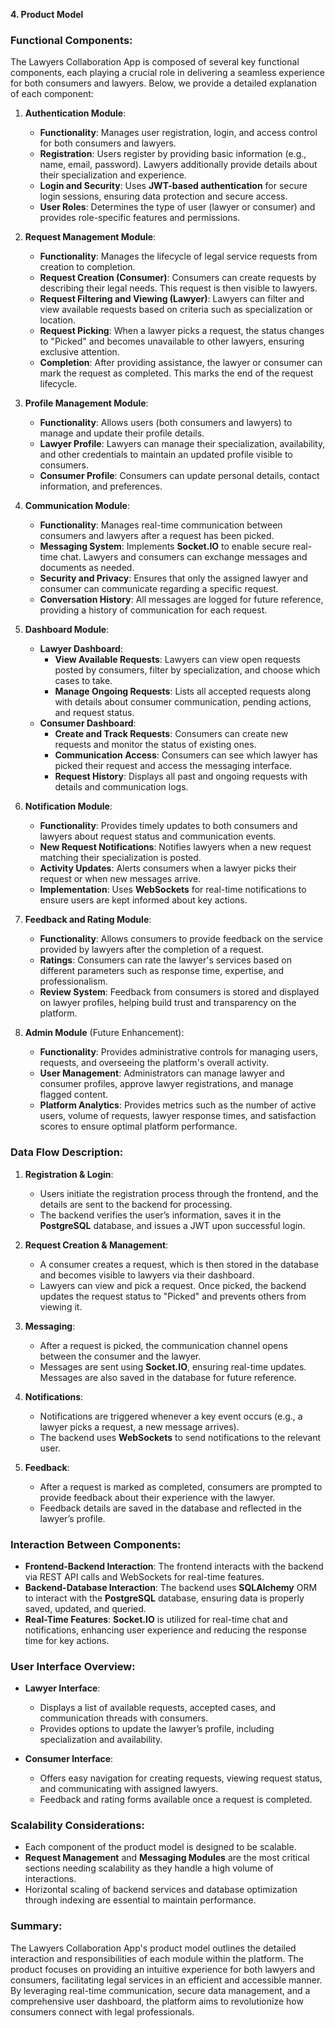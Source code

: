 **4. Product Model**

### Functional Components:
The Lawyers Collaboration App is composed of several key functional components, each playing a crucial role in delivering a seamless experience for both consumers and lawyers. Below, we provide a detailed explanation of each component:

1. **Authentication Module**:
   - **Functionality**: Manages user registration, login, and access control for both consumers and lawyers.
   - **Registration**: Users register by providing basic information (e.g., name, email, password). Lawyers additionally provide details about their specialization and experience.
   - **Login and Security**: Uses **JWT-based authentication** for secure login sessions, ensuring data protection and secure access.
   - **User Roles**: Determines the type of user (lawyer or consumer) and provides role-specific features and permissions.

2. **Request Management Module**:
   - **Functionality**: Manages the lifecycle of legal service requests from creation to completion.
   - **Request Creation (Consumer)**: Consumers can create requests by describing their legal needs. This request is then visible to lawyers.
   - **Request Filtering and Viewing (Lawyer)**: Lawyers can filter and view available requests based on criteria such as specialization or location.
   - **Request Picking**: When a lawyer picks a request, the status changes to "Picked" and becomes unavailable to other lawyers, ensuring exclusive attention.
   - **Completion**: After providing assistance, the lawyer or consumer can mark the request as completed. This marks the end of the request lifecycle.

3. **Profile Management Module**:
   - **Functionality**: Allows users (both consumers and lawyers) to manage and update their profile details.
   - **Lawyer Profile**: Lawyers can manage their specialization, availability, and other credentials to maintain an updated profile visible to consumers.
   - **Consumer Profile**: Consumers can update personal details, contact information, and preferences.

4. **Communication Module**:
   - **Functionality**: Manages real-time communication between consumers and lawyers after a request has been picked.
   - **Messaging System**: Implements **Socket.IO** to enable secure real-time chat. Lawyers and consumers can exchange messages and documents as needed.
   - **Security and Privacy**: Ensures that only the assigned lawyer and consumer can communicate regarding a specific request.
   - **Conversation History**: All messages are logged for future reference, providing a history of communication for each request.

5. **Dashboard Module**:
   - **Lawyer Dashboard**:
     - **View Available Requests**: Lawyers can view open requests posted by consumers, filter by specialization, and choose which cases to take.
     - **Manage Ongoing Requests**: Lists all accepted requests along with details about consumer communication, pending actions, and request status.
   - **Consumer Dashboard**:
     - **Create and Track Requests**: Consumers can create new requests and monitor the status of existing ones.
     - **Communication Access**: Consumers can see which lawyer has picked their request and access the messaging interface.
     - **Request History**: Displays all past and ongoing requests with details and communication logs.

6. **Notification Module**:
   - **Functionality**: Provides timely updates to both consumers and lawyers about request status and communication events.
   - **New Request Notifications**: Notifies lawyers when a new request matching their specialization is posted.
   - **Activity Updates**: Alerts consumers when a lawyer picks their request or when new messages arrive.
   - **Implementation**: Uses **WebSockets** for real-time notifications to ensure users are kept informed about key actions.

7. **Feedback and Rating Module**:
   - **Functionality**: Allows consumers to provide feedback on the service provided by lawyers after the completion of a request.
   - **Ratings**: Consumers can rate the lawyer's services based on different parameters such as response time, expertise, and professionalism.
   - **Review System**: Feedback from consumers is stored and displayed on lawyer profiles, helping build trust and transparency on the platform.

8. **Admin Module** (Future Enhancement):
   - **Functionality**: Provides administrative controls for managing users, requests, and overseeing the platform's overall activity.
   - **User Management**: Administrators can manage lawyer and consumer profiles, approve lawyer registrations, and manage flagged content.
   - **Platform Analytics**: Provides metrics such as the number of active users, volume of requests, lawyer response times, and satisfaction scores to ensure optimal platform performance.

### Data Flow Description:
1. **Registration & Login**:
   - Users initiate the registration process through the frontend, and the details are sent to the backend for processing.
   - The backend verifies the user’s information, saves it in the **PostgreSQL** database, and issues a JWT upon successful login.

2. **Request Creation & Management**:
   - A consumer creates a request, which is then stored in the database and becomes visible to lawyers via their dashboard.
   - Lawyers can view and pick a request. Once picked, the backend updates the request status to "Picked" and prevents others from viewing it.

3. **Messaging**:
   - After a request is picked, the communication channel opens between the consumer and the lawyer.
   - Messages are sent using **Socket.IO**, ensuring real-time updates. Messages are also saved in the database for future reference.

4. **Notifications**:
   - Notifications are triggered whenever a key event occurs (e.g., a lawyer picks a request, a new message arrives).
   - The backend uses **WebSockets** to send notifications to the relevant user.

5. **Feedback**:
   - After a request is marked as completed, consumers are prompted to provide feedback about their experience with the lawyer.
   - Feedback details are saved in the database and reflected in the lawyer’s profile.

### Interaction Between Components:
- **Frontend-Backend Interaction**: The frontend interacts with the backend via REST API calls and WebSockets for real-time features.
- **Backend-Database Interaction**: The backend uses **SQLAlchemy** ORM to interact with the **PostgreSQL** database, ensuring data is properly saved, updated, and queried.
- **Real-Time Features**: **Socket.IO** is utilized for real-time chat and notifications, enhancing user experience and reducing the response time for key actions.

### User Interface Overview:
- **Lawyer Interface**:
  - Displays a list of available requests, accepted cases, and communication threads with consumers.
  - Provides options to update the lawyer’s profile, including specialization and availability.

- **Consumer Interface**:
  - Offers easy navigation for creating requests, viewing request status, and communicating with assigned lawyers.
  - Feedback and rating forms available once a request is completed.

### Scalability Considerations:
- Each component of the product model is designed to be scalable.
- **Request Management** and **Messaging Modules** are the most critical sections needing scalability as they handle a high volume of interactions.
- Horizontal scaling of backend services and database optimization through indexing are essential to maintain performance.

### Summary:
The Lawyers Collaboration App's product model outlines the detailed interaction and responsibilities of each module within the platform. The product focuses on providing an intuitive experience for both lawyers and consumers, facilitating legal services in an efficient and accessible manner. By leveraging real-time communication, secure data management, and a comprehensive user dashboard, the platform aims to revolutionize how consumers connect with legal professionals.

